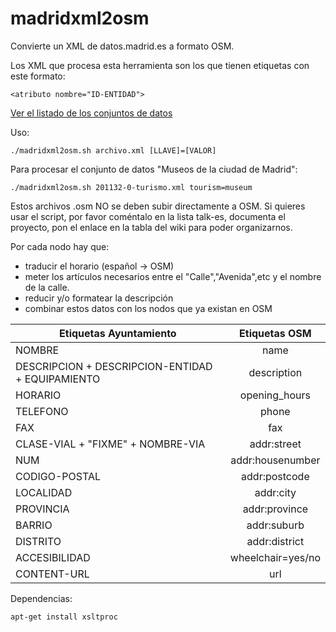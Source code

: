 # madridxml2osm
Convierte un XML de datos.madrid.es a formato OSM.

Los XML que procesa esta herramienta son los que tienen etiquetas con este formato:
```
<atributo nombre="ID-ENTIDAD"> 
```
[Ver el listado de los conjuntos de datos](https://wiki.openstreetmap.org/wiki/Import_Ayuntamiento_Madrid)

Uso:
```
./madridxml2osm.sh archivo.xml [LLAVE]=[VALOR]
```
Para procesar el conjunto de datos "Museos de la ciudad de Madrid":
```
./madridxml2osm.sh 201132-0-turismo.xml tourism=museum
```

Estos archivos .osm NO se deben subir directamente a OSM. Si quieres usar el script, por favor coméntalo en la lista talk-es, documenta el proyecto, pon el enlace en la tabla del wiki para poder organizarnos.

Por cada nodo hay que:
* traducir el horario (español -> OSM)
* meter los artículos necesarios entre el "Calle","Avenida",etc y el nombre de la calle.
* reducir y/o formatear la descripción
* combinar estos datos con los nodos que ya existan en OSM

| Etiquetas Ayuntamiento | Etiquetas OSM |
| ---------------------- | :-----------: |
| NOMBRE                 | name |
| DESCRIPCION + DESCRIPCION-ENTIDAD + EQUIPAMIENTO | description |
| HORARIO                | opening_hours |
| TELEFONO               | phone |
| FAX                    | fax |
| CLASE-VIAL + "FIXME" + NOMBRE-VIA | addr:street |
| NUM                    | addr:housenumber |
| CODIGO-POSTAL          | addr:postcode |
| LOCALIDAD              | addr:city  |
| PROVINCIA              | addr:province |
| BARRIO                 | addr:suburb |
| DISTRITO               | addr:district |
| ACCESIBILIDAD          | wheelchair=yes/no |
| CONTENT-URL            | url |


Dependencias:
```
apt-get install xsltproc
```
